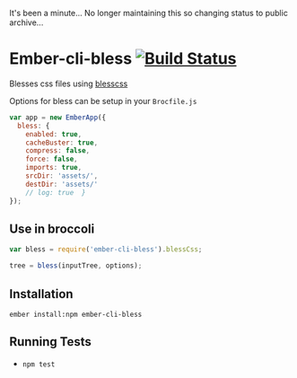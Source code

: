 It's been a minute...  No longer maintaining this so changing status to public archive...

# Ember-cli-bless [![Build Status][travis-badge]][travis-badge-url]

Blesses css files using [blesscss](http://blesscss.com/)

Options for bless can be setup in your `Brocfile.js` 

```js
var app = new EmberApp({
  bless: {
    enabled: true,
    cacheBuster: true,
    compress: false,
    force: false,
    imports: true,
    srcDir: 'assets/',
    destDir: 'assets/'
    // log: true  }
});
```

## Use in broccoli

```js
var bless = require('ember-cli-bless').blessCss;

tree = bless(inputTree, options);
```


## Installation

`ember install:npm ember-cli-bless`


## Running Tests

* `npm test`


[travis-badge]: https://travis-ci.org/jschilli/ember-cli-bless.svg?branch=master
[travis-badge-url]: https://travis-ci.org/jschilli/ember-cli-bless
